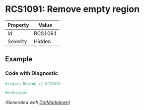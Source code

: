 # RCS1091: Remove empty region

| Property | Value   |
| -------- | ------- |
| Id       | RCS1091 |
| Severity | Hidden  |

## Example

### Code with Diagnostic

```csharp
#region Region // RCS1091
            
#endregion
```


*\(Generated with [DotMarkdown](http://github.com/JosefPihrt/DotMarkdown)\)*